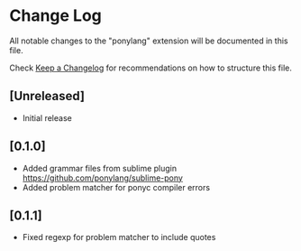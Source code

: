 # Change Log

All notable changes to the "ponylang" extension will be documented in this file.

Check [Keep a Changelog](http://keepachangelog.com/) for recommendations on how to structure this file.

## [Unreleased]

- Initial release

## [0.1.0]

- Added grammar files from sublime plugin https://github.com/ponylang/sublime-pony
- Added problem matcher for ponyc compiler errors

## [0.1.1]
- Fixed regexp for problem matcher to include quotes
